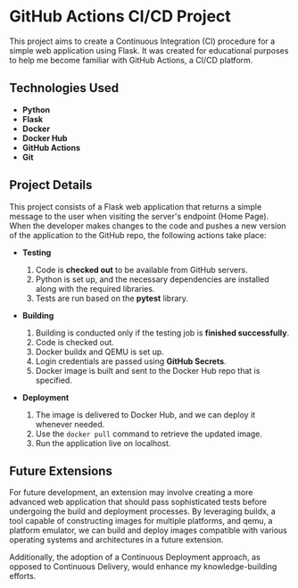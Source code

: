 # GitHub Actions CI/CD Project

This project aims to create a Continuous Integration (CI) procedure for a simple web application using Flask. It was created for educational purposes to help me become familiar with GitHub Actions, a CI/CD platform.

## Technologies Used

- **Python**
- **Flask**
- **Docker**
- **Docker Hub**
- **GitHub Actions**
- **Git**

## Project Details

This project consists of a Flask web application that returns a simple message to the user when visiting the server's endpoint (Home Page). When the developer makes changes to the code and pushes a new version of the application to the GitHub repo, the following actions take place:

- **Testing**
  1. Code is **checked out** to be available from GitHub servers.
  1. Python is set up, and the necessary dependencies are installed along with the required libraries.
  1. Tests are run based on the **pytest** library.

- **Building**
  1. Building is conducted only if the testing job is **finished successfully**.
  1. Code is checked out.
  1. Docker buildx and QEMU is set up.
  1. Login credentials are passed using **GitHub Secrets**.
  1. Docker image is built and sent to the Docker Hub repo that is specified.

- **Deployment**
  1. The image is delivered to Docker Hub, and we can deploy it whenever needed.
  1. Use the `docker pull` command to retrieve the updated image.
  1. Run the application live on localhost.

## Future Extensions

For future development, an extension may involve creating a more advanced web application that should pass sophisticated tests before undergoing the build and deployment processes. By leveraging buildx, a tool capable of constructing images for multiple platforms, and qemu, a platform emulator, we can build and deploy images compatible with various operating systems and architectures in a future extension.

Additionally, the adoption of a Continuous Deployment approach, as opposed to Continuous Delivery, would enhance my knowledge-building efforts.

